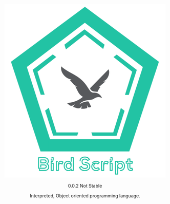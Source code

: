 ![logo](20210424_093302.png)
<div align="center">
<p font-family="monospace">0.0.2 Not Stable </p>

Interpreted, Object oriented programming language.</div>
